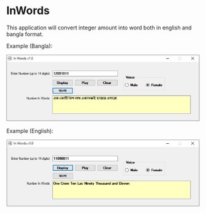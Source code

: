 # InWords
This application will convert integer amount into word both in english and bangla format.

Example (Bangla):

![Alt Text](https://github.com/tomamuns/InWords/blob/master/example-bangla.png)

Example (English):

![Alt Text](https://github.com/tomamuns/InWords/blob/master/example-english.png)

